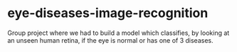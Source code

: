 # eye-diseases-image-recognition
Group project where we had to build a model which classifies, by looking at an unseen human retina, if the eye is normal or has one of 3 diseases.

